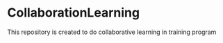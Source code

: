# CollaborationLearning
This repository is created to do collaborative learning in training program
